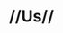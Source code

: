---
pid: ls14
title: "//Us//"
location_transcription: Art Museum
coordinates: "[-75.180494795775, 39.965312982723]"
zipcode: 
gen_neighborhood: 
neighborhood: 
outside_phl: 
age: '54'
age_range: 50-59
instagram: 
image_file_name: ls_14.jpg
proposal_transcription: |-
  - A bunch of people holding up an America flag
  - Different race, colors, nationalities, etc.
  - We are all different, but the same
topic: Inclusivity,Unity,Uplifting
topic_summary: 0, 0, 0
type: Other No Form
keywords_other: 
credit: Kevin Miller
image_labels: 
twitter: 
facebook: 
permalink: "/monuments/ls14/"
layout: item-page
---